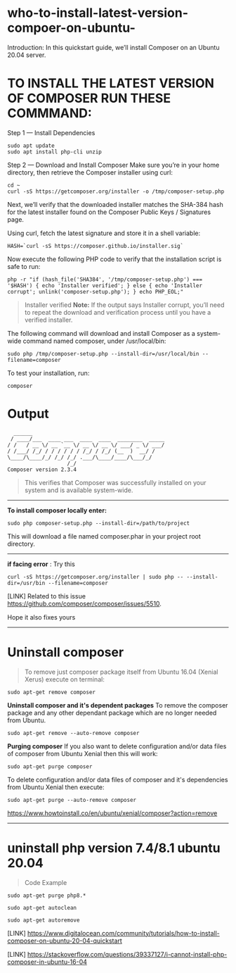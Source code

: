 # who-to-install-latest-version-compoer-on-ubuntu-
Introduction:  In this quickstart guide, we’ll install Composer on an Ubuntu 20.04 server.

# TO INSTALL THE LATEST VERSION OF COMPOSER RUN THESE COMMMAND:

Step 1 — Install Dependencies
 ```
 sudo apt update
sudo apt install php-cli unzip
```
Step 2 — Download and Install Composer
Make sure you’re in your home directory, then retrieve the Composer installer using curl:
```
cd ~
curl -sS https://getcomposer.org/installer -o /tmp/composer-setup.php
```
Next, we’ll verify that the downloaded installer matches the SHA-384 hash for the latest installer found on the Composer Public Keys / Signatures page.

Using curl, fetch the latest signature and store it in a shell variable:
```
HASH=`curl -sS https://composer.github.io/installer.sig`
```
Now execute the following PHP code to verify that the installation script is safe to run:
```
php -r "if (hash_file('SHA384', '/tmp/composer-setup.php') === '$HASH') { echo 'Installer verified'; } else { echo 'Installer corrupt'; unlink('composer-setup.php'); } echo PHP_EOL;"
```
>Installer verified
>**Note:** If the output says Installer corrupt, you’ll need to repeat the download and verification process until you have a verified installer.

The following command will download and install Composer as a system-wide command named composer, under /usr/local/bin:
```
sudo php /tmp/composer-setup.php --install-dir=/usr/local/bin --filename=composer
```
To test your installation, run:
```
composer
```
# Output
 ```
   ______
  / ____/___  ____ ___  ____  ____  ________  _____
 / /   / __ \/ __ `__ \/ __ \/ __ \/ ___/ _ \/ ___/
/ /___/ /_/ / / / / / / /_/ / /_/ (__  )  __/ /
\____/\____/_/ /_/ /_/ .___/\____/____/\___/_/
                    /_/
Composer version 2.3.4 
```
>This verifies that Composer was successfully installed on your system and is available system-wide.
_____________________________________________________________________________________________________
**To install composer locally enter:**
```
sudo php composer-setup.php --install-dir=/path/to/project
```
This will download a file named composer.phar in your project root directory.
_____________________________________________________________________________________________________

**if facing error** : Try this
```
curl -sS https://getcomposer.org/installer | sudo php -- --install-dir=/usr/bin --filename=composer
```

[LINK] Related to this issue https://github.com/composer/composer/issues/5510. 

Hope it also fixes yours
_________________________________________________________________________________________________________

# Uninstall composer
>To remove just composer package itself from Ubuntu 16.04 (Xenial Xerus) execute on terminal:
```
sudo apt-get remove composer
```
**Uninstall composer and it's dependent packages**
To remove the composer package and any other dependant package which are no longer needed from Ubuntu.
```
sudo apt-get remove --auto-remove composer
```
**Purging composer**
If you also want to delete configuration and/or data files of composer from Ubuntu Xenial then this will work:
```
sudo apt-get purge composer
```
To delete configuration and/or data files of composer and it's dependencies from Ubuntu Xenial then execute:
```
sudo apt-get purge --auto-remove composer
```
https://www.howtoinstall.co/en/ubuntu/xenial/composer?action=remove
________________________________________________________________________________________________________________________________________________

# uninstall php version 7.4/8.1 ubuntu 20.04 
>Code Example
```
sudo apt-get purge php8.*
```
```
sudo apt-get autoclean
```
```
sudo apt-get autoremove
```


[LINK] https://www.digitalocean.com/community/tutorials/how-to-install-composer-on-ubuntu-20-04-quickstart

[LINK] https://stackoverflow.com/questions/39337127/i-cannot-install-php-composer-in-ubuntu-16-04

